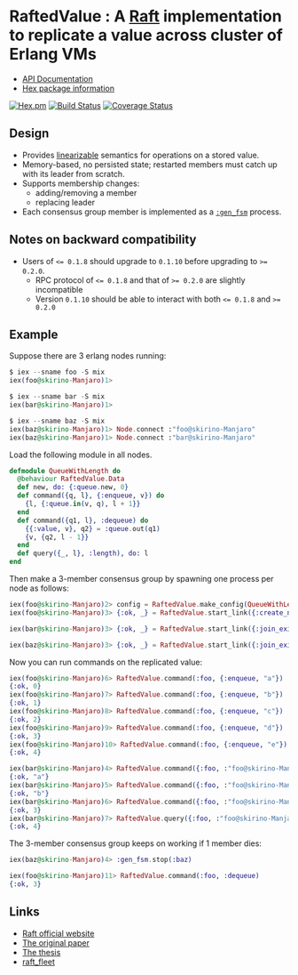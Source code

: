 # RaftedValue : A [Raft](https://raft.github.io/) implementation to replicate a value across cluster of Erlang VMs

- [API Documentation](http://hexdocs.pm/rafted_value/)
- [Hex package information](https://hex.pm/packages/rafted_value)

[![Hex.pm](http://img.shields.io/hexpm/v/rafted_value.svg)](https://hex.pm/packages/rafted_value)
[![Build Status](https://travis-ci.org/skirino/rafted_value.svg)](https://travis-ci.org/skirino/rafted_value)
[![Coverage Status](https://coveralls.io/repos/github/skirino/rafted_value/badge.svg?branch=master)](https://coveralls.io/github/skirino/rafted_value?branch=master)

## Design

- Provides [linearizable](https://en.wikipedia.org/wiki/Linearizability) semantics for operations on a stored value.
- Memory-based, no persisted state; restarted members must catch up with its leader from scratch.
- Supports membership changes:
    - adding/removing a member
    - replacing leader
- Each consensus group member is implemented as a [`:gen_fsm`](http://erlang.org/doc/man/gen_fsm.html) process.

## Notes on backward compatibility

- Users of `<= 0.1.8` should upgrade to `0.1.10` before upgrading to `>= 0.2.0`.
    - RPC protocol of `<= 0.1.8` and that of `>= 0.2.0` are slightly incompatible
    - Version `0.1.10` should be able to interact with both `<= 0.1.8` and `>= 0.2.0`

## Example

Suppose there are 3 erlang nodes running:

```ex
$ iex --sname foo -S mix
iex(foo@skirino-Manjaro)1>

$ iex --sname bar -S mix
iex(bar@skirino-Manjaro)1>

$ iex --sname baz -S mix
iex(baz@skirino-Manjaro)1> Node.connect :"foo@skirino-Manjaro"
iex(baz@skirino-Manjaro)1> Node.connect :"bar@skirino-Manjaro"
```

Load the following module in all nodes.

```ex
defmodule QueueWithLength do
  @behaviour RaftedValue.Data
  def new, do: {:queue.new, 0}
  def command({q, l}, {:enqueue, v}) do
    {l, {:queue.in(v, q), l + 1}}
  end
  def command({q1, l}, :dequeue) do
    {{:value, v}, q2} = :queue.out(q1)
    {v, {q2, l - 1}}
  end
  def query({_, l}, :length), do: l
end
```

Then make a 3-member consensus group by spawning one process per node as follows:

```ex
iex(foo@skirino-Manjaro)2> config = RaftedValue.make_config(QueueWithLength)
iex(foo@skirino-Manjaro)3> {:ok, _} = RaftedValue.start_link({:create_new_consensus_group, config}, :foo)

iex(bar@skirino-Manjaro)3> {:ok, _} = RaftedValue.start_link({:join_existing_consensus_group, [{:foo, :"foo@skirino-Manjaro"}]}, :bar)

iex(baz@skirino-Manjaro)3> {:ok, _} = RaftedValue.start_link({:join_existing_consensus_group, [{:foo, :"foo@skirino-Manjaro"}]}, :baz)
```

Now you can run commands on the replicated value:

```ex
iex(foo@skirino-Manjaro)6> RaftedValue.command(:foo, {:enqueue, "a"})
{:ok, 0}
iex(foo@skirino-Manjaro)7> RaftedValue.command(:foo, {:enqueue, "b"})
{:ok, 1}
iex(foo@skirino-Manjaro)8> RaftedValue.command(:foo, {:enqueue, "c"})
{:ok, 2}
iex(foo@skirino-Manjaro)9> RaftedValue.command(:foo, {:enqueue, "d"})
{:ok, 3}
iex(foo@skirino-Manjaro)10> RaftedValue.command(:foo, {:enqueue, "e"})
{:ok, 4}

iex(bar@skirino-Manjaro)4> RaftedValue.command({:foo, :"foo@skirino-Manjaro"}, :dequeue)
{:ok, "a"}
iex(bar@skirino-Manjaro)5> RaftedValue.command({:foo, :"foo@skirino-Manjaro"}, :dequeue)
{:ok, "b"}
iex(bar@skirino-Manjaro)6> RaftedValue.command({:foo, :"foo@skirino-Manjaro"}, {:enqueue, "f"})
{:ok, 3}
iex(bar@skirino-Manjaro)7> RaftedValue.query({:foo, :"foo@skirino-Manjaro"}, :length)
{:ok, 4}
```

The 3-member consensus group keeps on working if 1 member dies:

```ex
iex(baz@skirino-Manjaro)4> :gen_fsm.stop(:baz)

iex(foo@skirino-Manjaro)11> RaftedValue.command(:foo, :dequeue)
{:ok, 3}
```

## Links

- [Raft official website](https://raft.github.io/)
- [The original paper](http://ramcloud.stanford.edu/raft.pdf)
- [The thesis](https://ramcloud.stanford.edu/~ongaro/thesis.pdf)
- [raft_fleet](https://github.com/skirino/raft_fleet)
